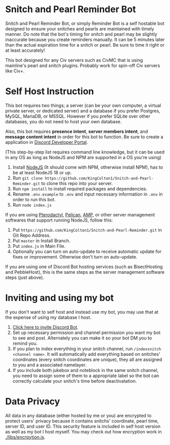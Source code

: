 # Snitch and Pearl Reminder Bot

Snitch and Pearl Reminder Bot, or simply Reminder Bot is a self hostable bot designed to ensure your snitches and pearls are maintained with timely manner. Do note that the bot's timing for snitch and pearl may be slightly inaccurate because you create reminders manually. It can be 5 minutes later than the actual expiration time for a snitch or pearl. Be sure to time it right or at least accurately!

This bot designed for any Civ servers such as CivMC that is using mainline's pearl and snitch plugins. Probably work for spin-off Civ servers like Civ+.

# Self Host Instruction
This bot requires two things; a server (can be your own computer, a virtual private server, or dedicated server) and a database if you prefer Postgres, MySQL, MariaDB, or MSSQL. However if you prefer SQLite over other databases, you do not need to host your own database.

Also, this bot requires **presence intent**, **server members intent**, and **message content intent** in order for this bot to function. Be sure to create a application in [Discord Developer Portal](https://discord.com/developers/applications).

(This step-by-step list requires command line knowledge, but it can be used in any OS as long as NodeJS and NPM are supported in a OS you're using)
1. Install [NodeJS](https://nodejs.org/en/download/package-manager) (It should come with NPM, otherwise install NPM), has to be at least NodeJS 18 or up.
2. Run `git clone https://github.com/KingColton1/Snitch-and-Pearl-Reminder.git` to clone this repo into your server.
3. Run `npm install` to install required packages and dependencies.
4. Rename `.env.example` to `.env` and input necessary information in `.env` in order to run this bot.
5. Run `node index.js`

If you are using [Pterodactyl](https://pterodactyl.io/), [Pelican](https://pelican.dev/), [AMP](https://cubecoders.com/AMP), or other server management softwares that support running NodeJS, follow this:
1. Put `https://github.com/KingColton1/Snitch-and-Pearl-Reminder.git` in Git Repo Address.
2. Put `master` in Install Branch.
3. Put `index.js` in Main File.
4. Optionally you can turn on auto-update to receive automatic update for fixes or improvement. Otherwise don't turn on auto-update.

If you are using one of Discord Bot hosting services (such as BisectHosting and PebbleHost), this is the same steps as the server management software steps (just above).

# Inviting and using my bot
If you don't want to self host and instead use my bot, you may use that at the expense of using my database I host.

1. [Click here to invite Discord Bot](https://discord.com/oauth2/authorize?client_id=1298235484484538449&permissions=277025475584&integration_type=0&scope=bot).
2. Set up necessary permission and channel permission you want my bot to see and post. Alternately you can make it so your bot DM you to remind you.
3. If you plan to index everything in your snitch channel, run `/indexsnitch <channel name>`. It will automatically add everything based on snitches' coordinates (every snitch coordinates are unique), they all are assigned to you and a associated namelayer.
4. If you include both jukebox and noteblock in the same snitch channel, you need to assign some of them to a appropriate label so the bot can correctly calculate your snitch's time before deactivatation.

# Data Privacy
All data in any database (either hosted by me or you) are encrypted to protect users' privacy because it contains snitchs' coordinate, pearl time, server ID, and user ID. This security feature is included in self host version as well as my bot I host myself. You may check out how encryption work in [./libs/encrpytion.js](https://github.com/KingColton1/Snitch-and-Pearl-Reminder/blob/main/libs/encryption.js).

